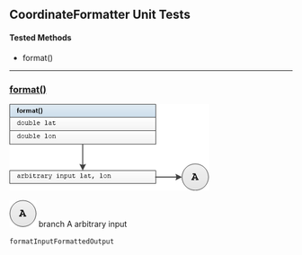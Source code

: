 ## CoordinateFormatter Unit Tests

#### Tested Methods

-  format()

---

### <u>format()</u>

![](unit/coordinate_formatter_format.png)

![](unit/a.png)  branch A	arbitrary  input

```
formatInputFormattedOutput
```

